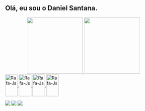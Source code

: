 ## Olá, eu sou o Daniel Santana.
<div align="center">
  <a href="https://github.com/danieelsan1y">
  <img height="180em" src="https://github-readme-stats.vercel.app/api?username=danieelsan1y&show_icons=true&theme=dark&include_all_commits=true&count_private=true"/>
  <img height="180em" src="https://github-readme-stats.vercel.app/api/top-langs/?username=danieelsan1y&layout=compact&langs_count=7&theme=dark"/>
</div>
  
  
  <div>
    <link rel="stylesheet" href="https://cdn.jsdelivr.net/gh/devicons/devicon@v2.15.1/devicon.min.css">
    <img align="center" alt="Rafa-Js" height="70" width="40" src="https://cdn.jsdelivr.net/gh/devicons/devicon/icons/mysql/mysql-plain-wordmark.svg">
    <img align="center" alt="Rafa-Js" height="70" width="40" src="https://cdn.jsdelivr.net/gh/devicons/devicon/icons/postgresql/postgresql-plain-wordmark.svg">
    <img align="center" alt="Rafa-Js" height="70" width="40" src="https://cdn.jsdelivr.net/gh/devicons/devicon/icons/spring/spring-plain-wordmark.svg">   
    <img align="center" alt="Rafa-Js" height="70" width="40" src="https://cdn.jsdelivr.net/gh/devicons/devicon/icons/java/java-original-wordmark.svg"> 
          
   
             
    
    
</div>

<div>

 <a href="" target="_blank"><img src="https://img.shields.io/badge/Discord-7289DA?style=for-the-badge&logo=discord&logoColor=white" target="_blank"></a> 
  <a href = "mailto:danieelsan1y@gmail.com"><img src="https://img.shields.io/badge/-Gmail-%23333?style=for-the-badge&logo=gmail&logoColor=white" target="_blank"></a>
  <a href="https://br.linkedin.com/in/daniel-santana-bb7581210" target="_blank"><img src="https://img.shields.io/badge/-LinkedIn-%230077B5?style=for-the-badge&logo=linkedin&logoColor=white" target="_blank"></a> 
</div>
